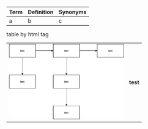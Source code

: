 Term | Definition | Synonyms
---- | ---------- | --------
a | b | c 


table by html tag
<table width='100%'>
 <tr>
  <td><img src='./test.png' width=300></td>
  <td>
   <b>test</b>
    </td>
  </tr>
</table>